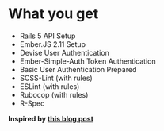 # What you get
- Rails 5 API Setup
- Ember.JS 2.11 Setup
- Devise User Authentication
- Ember-Simple-Auth Token Authentication
- Basic User Authentication Prepared
- SCSS-Lint (with rules)
- ESLint (with rules)
- Rubocop (with rules)
- R-Spec

**Inspired by [this blog post](https://romulomachado.github.io/2015/09/28/using-ember-simple-auth-with-devise.html)**
